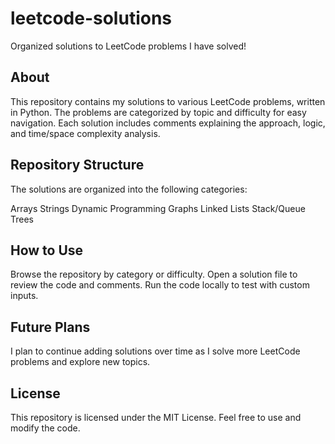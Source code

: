 # leetcode-solutions
Organized solutions to LeetCode problems I have solved!

## About
This repository contains my solutions to various LeetCode problems, written in Python.
The problems are categorized by topic and difficulty for easy navigation. Each solution includes comments explaining the approach, logic, and time/space complexity analysis.

## Repository Structure
The solutions are organized into the following categories:

Arrays
Strings
Dynamic Programming
Graphs
Linked Lists
Stack/Queue
Trees

## How to Use
Browse the repository by category or difficulty.
Open a solution file to review the code and comments.
Run the code locally to test with custom inputs.

## Future Plans
I plan to continue adding solutions over time as I solve more LeetCode problems and explore new topics.

## License
This repository is licensed under the MIT License. Feel free to use and modify the code.
